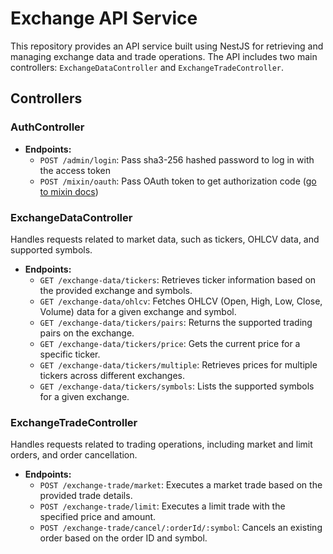 # Exchange API Service

This repository provides an API service built using NestJS for retrieving and managing exchange data and trade operations. The API includes two main controllers: `ExchangeDataController` and `ExchangeTradeController`.

## Controllers

### AuthController

- **Endpoints:**
  - `POST /admin/login`: Pass sha3-256 hashed password to log in with the access token
  - `POST /mixin/oauth`: Pass OAuth token to get authorization code ([go to mixin docs](https://developers.mixin.one/docs/api/oauth#post-oauthtoken))

### ExchangeDataController

Handles requests related to market data, such as tickers, OHLCV data, and supported symbols.

- **Endpoints:**
    - `GET /exchange-data/tickers`: Retrieves ticker information based on the provided exchange and symbols.
    - `GET /exchange-data/ohlcv`: Fetches OHLCV (Open, High, Low, Close, Volume) data for a given exchange and symbol.
    - `GET /exchange-data/tickers/pairs`: Returns the supported trading pairs on the exchange.
    - `GET /exchange-data/tickers/price`: Gets the current price for a specific ticker.
    - `GET /exchange-data/tickers/multiple`: Retrieves prices for multiple tickers across different exchanges.
    - `GET /exchange-data/tickers/symbols`: Lists the supported symbols for a given exchange.

### ExchangeTradeController

Handles requests related to trading operations, including market and limit orders, and order cancellation.

- **Endpoints:**
    - `POST /exchange-trade/market`: Executes a market trade based on the provided trade details.
    - `POST /exchange-trade/limit`: Executes a limit trade with the specified price and amount.
    - `POST /exchange-trade/cancel/:orderId/:symbol`: Cancels an existing order based on the order ID and symbol.
